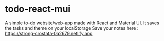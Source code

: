 # todo-react-mui
A simple to-do website/web-app made with React and Material UI. It saves the tasks and theme on your localStorage
Save your notes here :
https://strong-crostata-0a2679.netlify.app
